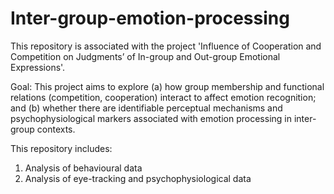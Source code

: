 # Inter-group-emotion-processing
This repository is associated with the project 'Influence of Cooperation and Competition on Judgments’ of In-group and Out-group Emotional Expressions'.

Goal: This project aims to explore (a) how group membership and functional relations (competition, cooperation) interact to affect emotion recognition; and (b) whether there are identifiable perceptual mechanisms and psychophysiological markers associated with emotion processing in inter-group contexts.

This repository includes:
1) Analysis of behavioural data
2) Analysis of eye-tracking and psychophysiological data
